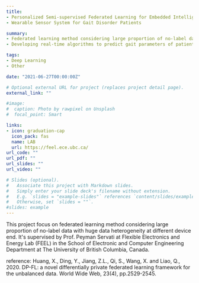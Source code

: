 ```yaml
---
title: 
- Personalized Semi-supervised Federated Learning for Embedded Intelligence
- Wearable Sensor System for Gait Disorder Patients

summary: 
- Federated learning method considering large proportion of no-label data with huge data heterogeneity at different device end.
- Developing real-time algorithms to predict gait parameters of patients with disorders (Parkinson, stroke & geriatric).

tags:
- Deep Learning
- Other

date: "2021-06-27T00:00:00Z"

# Optional external URL for project (replaces project detail page).
external_link: ""

#image:
#  caption: Photo by rawpixel on Unsplash
#  focal_point: Smart

links:
- icon: graduation-cap
  icon_pack: fas
  name: LAB
  url: https://feel.ece.ubc.ca/
url_code: ""
url_pdf: ""
url_slides: ""
url_video: ""

# Slides (optional).
#   Associate this project with Markdown slides.
#   Simply enter your slide deck's filename without extension.
#   E.g. `slides = "example-slides"` references `content/slides/example-slides.md`.
#   Otherwise, set `slides = ""`.
#slides: example
---
```


This project focus on federated learning method considering large proportion of no-label data with huge data heterogeneity at different device end. It's supervised by Prof. Peyman Servati at Flexible Electronics and Energy Lab (FEEL) in the School of Electronic and Computer Engineering Department at The University of British Columbia, Canada.

reference: Huang, X., Ding, Y., Jiang, Z.L., Qi, S., Wang, X. and Liao, Q., 2020. DP-FL: a novel differentially private federated learning framework for the unbalanced data. World Wide Web, 23(4), pp.2529-2545.

